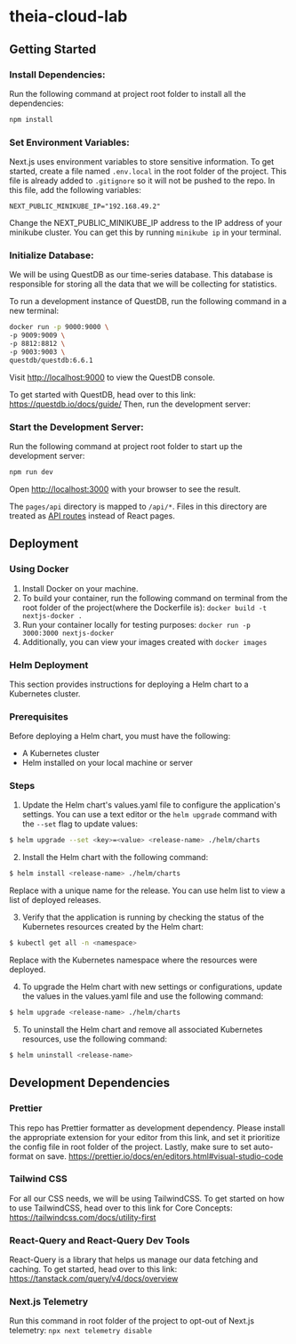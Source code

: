 # theia-cloud-lab

## Getting Started

### Install Dependencies:

Run the following command at project root folder to install all the dependencies:

```bash
npm install
```

### Set Environment Variables:

Next.js uses environment variables to store sensitive information. To get started, create a file named `.env.local` in the root folder of the project. This file is already added to `.gitignore` so it will not be pushed to the repo. In this file, add the following variables:

```
NEXT_PUBLIC_MINIKUBE_IP="192.168.49.2"
```

Change the NEXT_PUBLIC_MINIKUBE_IP address to the IP address of your minikube cluster. You can get this by running `minikube ip` in your terminal.

### Initialize Database:

We will be using QuestDB as our time-series database. This database is responsible for storing all the data that we will be collecting for statistics.

To run a development instance of QuestDB, run the following command in a new terminal:

```bash
docker run -p 9000:9000 \
-p 9009:9009 \
-p 8812:8812 \
-p 9003:9003 \
questdb/questdb:6.6.1
```

Visit [http://localhost:9000](http://localhost:9000) to view the QuestDB console.

To get started with QuestDB, head over to this link: https://questdb.io/docs/guide/
Then, run the development server:

### Start the Development Server:

Run the following command at project root folder to start up the development server:

```bash
npm run dev
```

Open [http://localhost:3000](http://localhost:3000) with your browser to see the result.

The `pages/api` directory is mapped to `/api/*`. Files in this directory are treated as [API routes](https://nextjs.org/docs/api-routes/introduction) instead of React pages.

## Deployment

### Using Docker

1. Install Docker on your machine.
2. To build your container, run the following command on terminal from the root folder of the project(where the Dockerfile is): `docker build -t nextjs-docker .`
3. Run your container locally for testing purposes: `docker run -p 3000:3000 nextjs-docker`
4. Additionally, you can view your images created with `docker images`

### Helm Deployment

This section provides instructions for deploying a Helm chart to a Kubernetes cluster.

### Prerequisites

Before deploying a Helm chart, you must have the following:

- A Kubernetes cluster
- Helm installed on your local machine or server

### Steps

1. Update the Helm chart's values.yaml file to configure the application's settings. You can use a text editor or the `helm upgrade` command with the `--set` flag to update values:

```bash
$ helm upgrade --set <key>=<value> <release-name> ./helm/charts
```

2. Install the Helm chart with the following command:

```bash
$ helm install <release-name> ./helm/charts
```

Replace <release-name> with a unique name for the release. You can use helm list to view a list of deployed releases.

3. Verify that the application is running by checking the status of the Kubernetes resources created by the Helm chart:

```bash
$ kubectl get all -n <namespace>
```

Replace <namespace> with the Kubernetes namespace where the resources were deployed.

4. To upgrade the Helm chart with new settings or configurations, update the values in the values.yaml file and use the following command:

```bash
$ helm upgrade <release-name> ./helm/charts
```

5. To uninstall the Helm chart and remove all associated Kubernetes resources, use the following command:

```bash
$ helm uninstall <release-name>
```

## Development Dependencies

### Prettier

This repo has Prettier formatter as development dependency. Please install the appropriate extension for your editor from this link, and set it prioritize the config file in root folder of the project. Lastly, make sure to set auto-format on save. https://prettier.io/docs/en/editors.html#visual-studio-code

### Tailwind CSS

For all our CSS needs, we will be using TailwindCSS. To get started on how to use TailwindCSS, head over to this link for Core Concepts: https://tailwindcss.com/docs/utility-first

### React-Query and React-Query Dev Tools

React-Query is a library that helps us manage our data fetching and caching. To get started, head over to this link: https://tanstack.com/query/v4/docs/overview

### Next.js Telemetry

Run this command in root folder of the project to opt-out of Next.js telemetry: `npx next telemetry disable`
